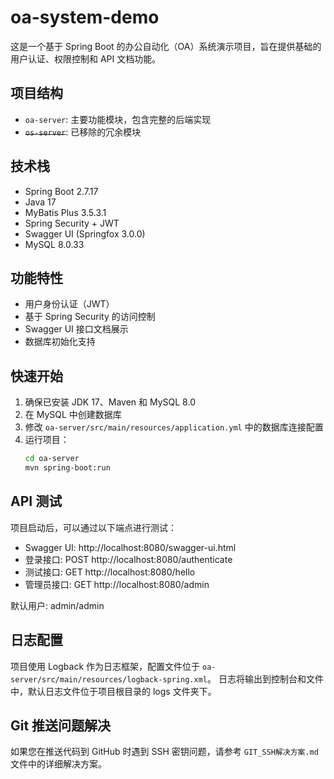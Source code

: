 # oa-system-demo

这是一个基于 Spring Boot 的办公自动化（OA）系统演示项目，旨在提供基础的用户认证、权限控制和 API 文档功能。

## 项目结构

- `oa-server`: 主要功能模块，包含完整的后端实现
- ~~`os-server`~~: 已移除的冗余模块

## 技术栈

- Spring Boot 2.7.17
- Java 17
- MyBatis Plus 3.5.3.1
- Spring Security + JWT
- Swagger UI (Springfox 3.0.0)
- MySQL 8.0.33

## 功能特性

- 用户身份认证（JWT）
- 基于 Spring Security 的访问控制
- Swagger UI 接口文档展示
- 数据库初始化支持

## 快速开始

1. 确保已安装 JDK 17、Maven 和 MySQL 8.0
2. 在 MySQL 中创建数据库
3. 修改 `oa-server/src/main/resources/application.yml` 中的数据库连接配置
4. 运行项目：
   ```bash
   cd oa-server
   mvn spring-boot:run
   ```

## API 测试

项目启动后，可以通过以下端点进行测试：
- Swagger UI: http://localhost:8080/swagger-ui.html
- 登录接口: POST http://localhost:8080/authenticate
- 测试接口: GET http://localhost:8080/hello
- 管理员接口: GET http://localhost:8080/admin

默认用户: admin/admin

## 日志配置

项目使用 Logback 作为日志框架，配置文件位于 `oa-server/src/main/resources/logback-spring.xml`。
日志将输出到控制台和文件中，默认日志文件位于项目根目录的 logs 文件夹下。

## Git 推送问题解决

如果您在推送代码到 GitHub 时遇到 SSH 密钥问题，请参考 `GIT_SSH解决方案.md` 文件中的详细解决方案。
